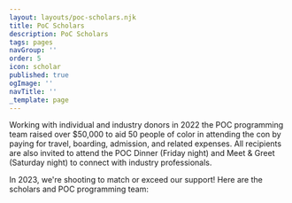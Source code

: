 ```yaml
---
layout: layouts/poc-scholars.njk
title: PoC Scholars
description: PoC Scholars
tags: pages
navGroup: ''
order: 5
icon: scholar
published: true
ogImage: ''
navTitle: ''
_template: page
---
```


Working with individual and industry donors in 2022 the POC programming team raised over $50,000 to aid 50 people of color in attending the con by paying for travel, boarding, admission, and related expenses. All recipients are also invited to attend the POC Dinner (Friday night) and Meet & Greet (Saturday night) to connect with industry professionals.

In 2023, we're shooting to match or exceed our support! Here are the scholars and POC programming team:
